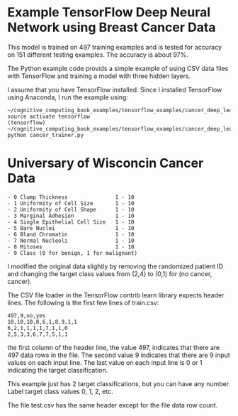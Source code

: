 # Example TensorFlow Deep Neural Network using Breast Cancer Data

This model is trained on 497 training examples and is tested for accuracy on 151 different testing examples. The accuracy is about 97%.

The Python example code provids a simple example of using CSV data files with TensorFlow and training a model with three hidden layers.

I assume that you have TensorFlow installed. Since I installed TensorFlow
using Anaconda, I run the example using:

````````
~/cognitive_computing_book_examples/tensorflow_examples/cancer_deep_learning_model$ source activate tensorflow
(tensorflow) ~/cognitive_computing_book_examples/tensorflow_examples/cancer_deep_learning_model$ python cancer_trainer.py
````````

# Universary of Wisconcin Cancer Data

````````
- 0 Clump Thickness               1 - 10
- 1 Uniformity of Cell Size       1 - 10
- 2 Uniformity of Cell Shape      1 - 10
- 3 Marginal Adhesion             1 - 10
- 4 Single Epithelial Cell Size   1 - 10
- 5 Bare Nuclei                   1 - 10
- 6 Bland Chromatin               1 - 10
- 7 Normal Nucleoli               1 - 10
- 8 Mitoses                       1 - 10
- 9 Class (0 for benign, 1 for malignant)
````````

I modified the original data slightly by removing the randomized patient ID and changing the target class values from (2,4) to (0,1) for (no cancer, cancer).

The CSV file loader in the TensorFlow contrib learn library expects header lines. The following is the first few lines of train.csv:

````````
497,9,no,yes
10,10,10,8,6,1,8,9,1,1
6,2,1,1,1,1,7,1,1,0
2,5,3,3,6,7,7,5,1,1
````````

the first column of the header line, the value 497, indicates that there are 497 data rows in the file. The second value 9 indicates that there are 9 input values on each input line. The last value on each input line is 0 or 1 indicating the target classification.

This example just has 2 target classifications, but you can have any number. Label target class values 0, 1, 2, etc.

The file test.csv has the same header except for the file data row count.
